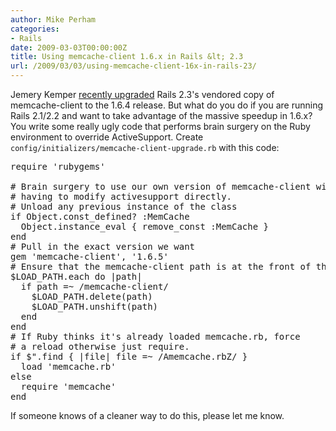 ```yaml
---
author: Mike Perham
categories:
- Rails
date: 2009-03-03T00:00:00Z
title: Using memcache-client 1.6.x in Rails &lt; 2.3
url: /2009/03/03/using-memcache-client-16x-in-rails-23/
---
```


Jemery Kemper [recently upgraded][1] Rails 2.3's vendored copy of memcache-client to the 1.6.4 release. But what do you do if you are running Rails 2.1/2.2 and want to take advantage of the massive speedup in 1.6.x? You write some really ugly code that performs brain surgery on the Ruby environment to override ActiveSupport. Create `config/initializers/memcache-client-upgrade.rb` with this code:

<pre lang="ruby">require 'rubygems'

# Brain surgery to use our own version of memcache-client without
# having to modify activesupport directly.
# Unload any previous instance of the class
if Object.const_defined? :MemCache
  Object.instance_eval { remove_const :MemCache }
end
# Pull in the exact version we want
gem 'memcache-client', '1.6.5'
# Ensure that the memcache-client path is at the front of the loadpath
$LOAD_PATH.each do |path|
  if path =~ /memcache-client/
    $LOAD_PATH.delete(path)
    $LOAD_PATH.unshift(path)
  end
end
# If Ruby thinks it's already loaded memcache.rb, force
# a reload otherwise just require.
if $".find { |file| file =~ /Amemcache.rbZ/ }
  load 'memcache.rb'
else
  require 'memcache'
end
</pre>

If someone knows of a cleaner way to do this, please let me know.

 [1]: http://github.com/rails/rails/commit/e56b3e4c0b60b2b86f5ca9c5e5a0b22fa34d37ab
